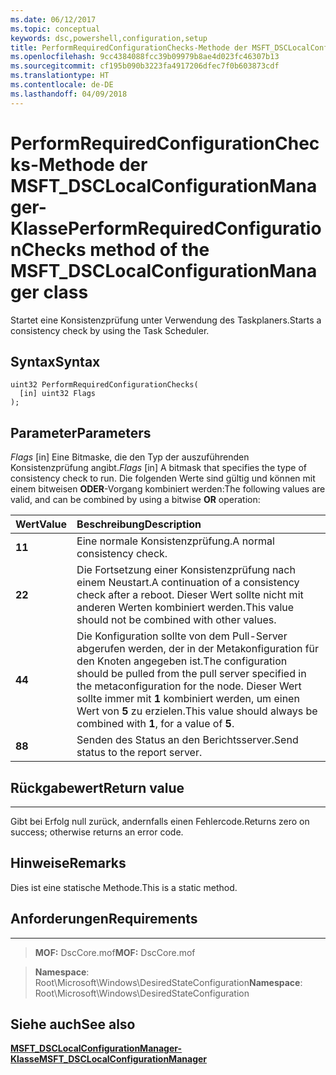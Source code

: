 ```yaml
---
ms.date: 06/12/2017
ms.topic: conceptual
keywords: dsc,powershell,configuration,setup
title: PerformRequiredConfigurationChecks-Methode der MSFT_DSCLocalConfigurationManager-Klasse
ms.openlocfilehash: 9cc4384088fcc39b09979b8ae4d023fc46307b13
ms.sourcegitcommit: cf195b090b3223fa4917206dfec7f0b603873cdf
ms.translationtype: HT
ms.contentlocale: de-DE
ms.lasthandoff: 04/09/2018
---
```

# <a name="performrequiredconfigurationchecks-method-of-the-msftdsclocalconfigurationmanager-class"></a><span data-ttu-id="2b53c-103">PerformRequiredConfigurationChecks-Methode der MSFT_DSCLocalConfigurationManager-Klasse</span><span class="sxs-lookup"><span data-stu-id="2b53c-103">PerformRequiredConfigurationChecks method of the MSFT_DSCLocalConfigurationManager class</span></span>

<span data-ttu-id="2b53c-104">Startet eine Konsistenzprüfung unter Verwendung des Taskplaners.</span><span class="sxs-lookup"><span data-stu-id="2b53c-104">Starts a consistency check by using the Task Scheduler.</span></span>

<a name="syntax"></a><span data-ttu-id="2b53c-105">Syntax</span><span class="sxs-lookup"><span data-stu-id="2b53c-105">Syntax</span></span>
------

```mof
uint32 PerformRequiredConfigurationChecks(
  [in] uint32 Flags
);
```

<a name="parameters"></a><span data-ttu-id="2b53c-106">Parameter</span><span class="sxs-lookup"><span data-stu-id="2b53c-106">Parameters</span></span>
----------

<span data-ttu-id="2b53c-107">*Flags* \[in\] Eine Bitmaske, die den Typ der auszuführenden Konsistenzprüfung angibt.</span><span class="sxs-lookup"><span data-stu-id="2b53c-107">*Flags* \[in\] A bitmask that specifies the type of consistency check to run.</span></span> <span data-ttu-id="2b53c-108">Die folgenden Werte sind gültig und können mit einem bitweisen **ODER**-Vorgang kombiniert werden:</span><span class="sxs-lookup"><span data-stu-id="2b53c-108">The following values are valid, and can be combined by using a bitwise **OR** operation:</span></span>

|<span data-ttu-id="2b53c-109">Wert</span><span class="sxs-lookup"><span data-stu-id="2b53c-109">Value</span></span> |<span data-ttu-id="2b53c-110">Beschreibung</span><span class="sxs-lookup"><span data-stu-id="2b53c-110">Description</span></span> |
|:--- |:---|
|<span data-ttu-id="2b53c-111">**1**</span><span class="sxs-lookup"><span data-stu-id="2b53c-111">**1**</span></span> | <span data-ttu-id="2b53c-112">Eine normale Konsistenzprüfung.</span><span class="sxs-lookup"><span data-stu-id="2b53c-112">A normal consistency check.</span></span> |
|<span data-ttu-id="2b53c-113">**2**</span><span class="sxs-lookup"><span data-stu-id="2b53c-113">**2**</span></span> | <span data-ttu-id="2b53c-114">Die Fortsetzung einer Konsistenzprüfung nach einem Neustart.</span><span class="sxs-lookup"><span data-stu-id="2b53c-114">A continuation of a consistency check after a reboot.</span></span> <span data-ttu-id="2b53c-115">Dieser Wert sollte nicht mit anderen Werten kombiniert werden.</span><span class="sxs-lookup"><span data-stu-id="2b53c-115">This value should not be combined with other values.</span></span> |
|<span data-ttu-id="2b53c-116">**4**</span><span class="sxs-lookup"><span data-stu-id="2b53c-116">**4**</span></span> | <span data-ttu-id="2b53c-117">Die Konfiguration sollte von dem Pull-Server abgerufen werden, der in der Metakonfiguration für den Knoten angegeben ist.</span><span class="sxs-lookup"><span data-stu-id="2b53c-117">The configuration should be pulled from the pull server specified in the metaconfiguration for the node.</span></span> <span data-ttu-id="2b53c-118">Dieser Wert sollte immer mit **1** kombiniert werden, um einen Wert von **5** zu erzielen.</span><span class="sxs-lookup"><span data-stu-id="2b53c-118">This value should always be combined with **1**, for a value of **5**.</span></span> |
|<span data-ttu-id="2b53c-119">**8**</span><span class="sxs-lookup"><span data-stu-id="2b53c-119">**8**</span></span> | <span data-ttu-id="2b53c-120">Senden des Status an den Berichtsserver.</span><span class="sxs-lookup"><span data-stu-id="2b53c-120">Send status to the report server.</span></span> |

## <a name="return-value"></a><span data-ttu-id="2b53c-121">Rückgabewert</span><span class="sxs-lookup"><span data-stu-id="2b53c-121">Return value</span></span>
------------

<span data-ttu-id="2b53c-122">Gibt bei Erfolg null zurück, andernfalls einen Fehlercode.</span><span class="sxs-lookup"><span data-stu-id="2b53c-122">Returns zero on success; otherwise returns an error code.</span></span>

## <a name="remarks"></a><span data-ttu-id="2b53c-123">Hinweise</span><span class="sxs-lookup"><span data-stu-id="2b53c-123">Remarks</span></span>

<span data-ttu-id="2b53c-124">Dies ist eine statische Methode.</span><span class="sxs-lookup"><span data-stu-id="2b53c-124">This is a static method.</span></span>

## <a name="requirements"></a><span data-ttu-id="2b53c-125">Anforderungen</span><span class="sxs-lookup"><span data-stu-id="2b53c-125">Requirements</span></span>
------------
><span data-ttu-id="2b53c-126">**MOF:** DscCore.mof</span><span class="sxs-lookup"><span data-stu-id="2b53c-126">**MOF:** DscCore.mof</span></span>

><span data-ttu-id="2b53c-127">**Namespace**: Root\Microsoft\Windows\DesiredStateConfiguration</span><span class="sxs-lookup"><span data-stu-id="2b53c-127">**Namespace**: Root\Microsoft\Windows\DesiredStateConfiguration</span></span>


## <a name="see-also"></a><span data-ttu-id="2b53c-128">Siehe auch</span><span class="sxs-lookup"><span data-stu-id="2b53c-128">See also</span></span>


[<span data-ttu-id="2b53c-129">**MSFT_DSCLocalConfigurationManager-Klasse**</span><span class="sxs-lookup"><span data-stu-id="2b53c-129">**MSFT_DSCLocalConfigurationManager**</span></span>](msft-dsclocalconfigurationmanager.md)